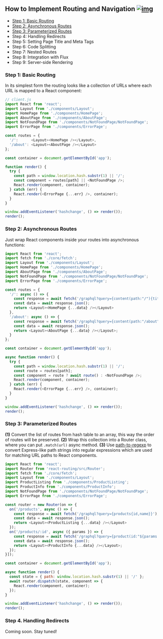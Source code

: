 ## How to Implement Routing and Navigation [![img](https://img.shields.io/badge/discussion-join-green.svg?style=flat-square)](https://github.com/kriasoft/react-starter-kit/issues/116)

 * [Step 1: Basic Routing](#step-1-basic-routing)
 * [Step 2: Asynchronous Routes](#step-2-asynchronous-routes)
 * [Step 3: Parameterized Routes](#step-3-parameterized-routes)
 * Step 4: Handling Redirects
 * Step 5: Setting Page Title and Meta Tags
 * Step 6: Code Splitting
 * Step 7: Nested Routes
 * Step 8: Integration with Flux
 * Step 9: Server-side Rendering

### Step 1: Basic Routing

In its simplest form the routing looks like a collection of URLs where each URL
is mapped to a React component:

```js
// client.js
import React from 'react';
import Layout from './components/Layout';
import HomePage from './components/HomePage';
import AboutPage from './components/AboutPage';
import NotFoundPage from './components/NotFoundPage/NotFoundPage';
import ErrorPage from './components/ErrorPage';

const routes = {
  '/':      <Layout><HomePage /></Layout>,
  '/about': <Layout><AboutPage /></Layout>
};

const container = document.getElementById('app');

function render() {
  try {
    const path = window.location.hash.substr(1) || '/';
    const component = routes[path] || <NotFoundPage />;
    React.render(component, container);
  } catch (err) {
    React.render(<ErrorPage {...err} />, container);
  }
}

window.addEventListener('hashchange', () => render());
render();
```

### Step 2: Asynchronous Routes

Just wrap React components inside your routes into asynchronous functions:

```js
import React from 'react';
import fetch from './core/fetch';
import Layout from './components/Layout';
import HomePage from './components/HomePage';
import AboutPage from './components/AboutPage';
import NotFoundPage from './components/NotFoundPage/NotFoundPage';
import ErrorPage from './components/ErrorPage';

const routes = {
  '/': async () => {
    const response = await fetch('/graphql?query={content(path:"/"){title,html}}');
    const data = await response.json();
    return <Layout><HomePage {...data} /></Layout>
  },
  '/about': async () => {
    const response = await fetch('/graphql?query={content(path:"/about"){title,html}}');
    const data = await response.json();
    return <Layout><AboutPage {...data} /></Layout>;
  }
};

const container = document.getElementById('app');

async function render() {
  try {
    const path = window.location.hash.substr(1) || '/';
    const route = routes[path];
    const component = route ? await route() : <NotFoundPage />;
    React.render(component, container);
  } catch (err) {
    React.render(<ErrorPage {...err} />, container);
  }
}

window.addEventListener('hashchange', () => render());
render();
```

### Step 3: Parameterized Routes

**(1)** Convert the list of routes from hash table to an array, this way the
order of routes will be preserved. **(2)** Wrap this collection into a Router
class, where you can put `.match(url)` async method. **(3)** Use [path-to-regexp](https://github.com/pillarjs/path-to-regexp)
to convert Express-like path strings into regular expressions which are used
for matching URL paths to React components.

```js
import React from 'react';
import Router from 'react-routing/src/Router';
import fetch from './core/fetch';
import Layout from './components/Layout';
import ProductListing from './components/ProductListing';
import ProductInfo from './components/ProductInfo';
import NotFoundPage from './components/NotFoundPage/NotFoundPage';
import ErrorPage from './components/ErrorPage';

const router = new Router(on => {
  on('/products', async () => {
    const response = await fetch('/graphql?query={products{id,name}}');
    const data = await response.json();
    return <Layout><ProductListing {...data} /></Layout>
  });
  on('/products/:id', async ({ params }) => {
    const response = await fetch('/graphql?query={product(id:"${params.id}"){name,summary}}');
    const data = await response.json();
    return <Layout><ProductInfo {...data} /></Layout>;
  });
}]);

const container = document.getElementById('app');

async function render() {
  const state = { path: window.location.hash.substr(1) || '/' };
  await router.dispatch(state, component => {
    React.render(component, container);
  });
}

window.addEventListener('hashchange', () => render());
render();
```

### Step 4. Handling Redirects

Coming soon. Stay tuned!
